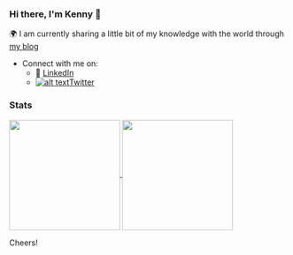 <!-- Please don't remove this: Grab your social icons from https://github.com/carlsednaoui/gitsocial -->

[1.2]: http://i.imgur.com/wWzX9uB.png (twitter icon without padding)
[1]: [Twitter](https://twitter.com/_Ken0x)

### Hi there, I'm Kenny 👋
<!--
**kennyOlakunle/kennyOlakunle** is a ✨ _special_ ✨ repository because its `README.md` (this file) appears on your GitHub profile.
-->
:earth_africa: I am currently sharing a little bit of my knowledge with the world through [my blog](https://thecodezs.hashnode.dev)

- Connect with me on:
  - :office: [LinkedIn](https://www.linkedin.com/in/kehindeabe/)
  - [![alt text][1.2]][1][Twitter](https://twitter.com/_Ken0x)

### Stats
<a href="https://github.com/anuraghazra/github-readme-stats">
  <img height=200 align="center" src="https://github-readme-stats.vercel.app/api?username=kennyOlakunle&count_private=true&show_icons=true&theme=radical&hide_rank=True&hide=contribs,issues" />
</a>
<a href="https://github.com/anuraghazra/convoychat">
  <img height=200 align="center" src="https://github-readme-stats.vercel.app/api/top-langs/?username=kennyOlakunle&layout=compact&langs_count=8&hide_progress=True&card_width=320" />
</a>



Cheers!
